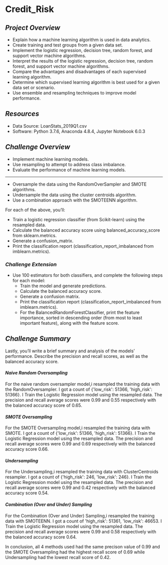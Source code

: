 # Credit_Risk

## ***Project Overview***

  * Explain how a machine learning algorithm is used in data analytics.
  * Create training and test groups from a given data set.
  * Implement the logistic regression, decision tree, random forest, and support vector machine algorithms.
  * Interpret the results of the logistic regression, decision tree, random forest, and support vector machine algorithms.
  * Compare the advantages and disadvantages of each supervised learning algorithm.
  * Determine which supervised learning algorithm is best used for a given data set or scenario.
  * Use ensemble and resampling techniques to improve model performance.
  
## ***Resources***
  
  * Data Source: LoanStats_2019Q1.csv
  * Software: Python 3.7.6, Anaconda 4.8.4, Jupyter Notebook 6.0.3
  
## ***Challenge Overview***
  
  * Implement machine learning models.
  * Use resampling to attempt to address class imbalance.
  * Evaluate the performance of machine learning models.
  
***
  * Oversample the data using the RandomOverSampler and SMOTE algorithms.
  * Undersample the data using the cluster centroids algorithm.
  * Use a combination approach with the SMOTEENN algorithm.

For each of the above, you’ll:

  * Train a logistic regression classifier (from Scikit-learn) using the resampled data.
  * Calculate the balanced accuracy score using balanced_accuracy_score from sklearn.metrics.
  * Generate a confusion_matrix.
  * Print the classification report (classification_report_imbalanced from imblearn.metrics).

### ***Challenge Extension***
* Use 100 estimators for both classifiers, and complete the following steps for each model:
  * Train the model and generate predictions.
  * Calculate the balanced accuracy score.
  * Generate a confusion matrix.
  * Print the classification report (classification_report_imbalanced from imblearn.metrics).
  * For the BalancedRandomForestClassifier, print the feature importance, sorted in descending order (from most to least important feature), along with the feature score.


## ***Challenge Summary***
Lastly, you’ll write a brief summary and analysis of the models’ performance. Describe the precision and recall scores, as well as the balanced accuracy score.

#### ***Naive Random Oversampling***

For the naive random oversampler model,i resampled the training data with the RandomOversampler. I got a count of {'low_risk': 51366, 'high_risk': 51366}. I Train the Logistic Regression model using the resampled data. The precision and recall average scores were 0.99 and 0.55 respectively with the balanced accuracy score of 0.65. 


#### ***SMOTE Oversampling***

For the SMOTE Oversampling model,i resampled the training data with SMOTE. I got a count of {'low_risk': 51366, 'high_risk': 51366}. I Train the Logistic Regression model using the resampled data. The precision and recall average scores were 0.99 and 0.69 respectively with the balanced accuracy score 0.66. 

#### ***Undersampling***

For the Undersampling,i resampled the training data with ClusterCentroids resampler. I got a count of {'high_risk': 246, 'low_risk': 246}. I Train the Logistic Regression model using the resampled data. The precision and recall average scores were 0.99 and 0.42 respectively with the balanced accuracy score 0.54.

#### ***Combination (Over and Under) Sampling***

For the Combination (Over and Under) Sampling,i resampled the training data with SMOTEENN. I got a count of 'high_risk': 51361, 'low_risk': 46653. I Train the Logistic Regression model using the resampled data. The precision and recall average scores were 0.99 and 0.58 respectively with the balanced accuracy score 0.64.

In conclusion, all 4 methods used had the same precison value of 0.99 and the SMOTE Oversampling had the highest recall score of 0.69 while Undersampling had the lowest recall score of 0.42.
